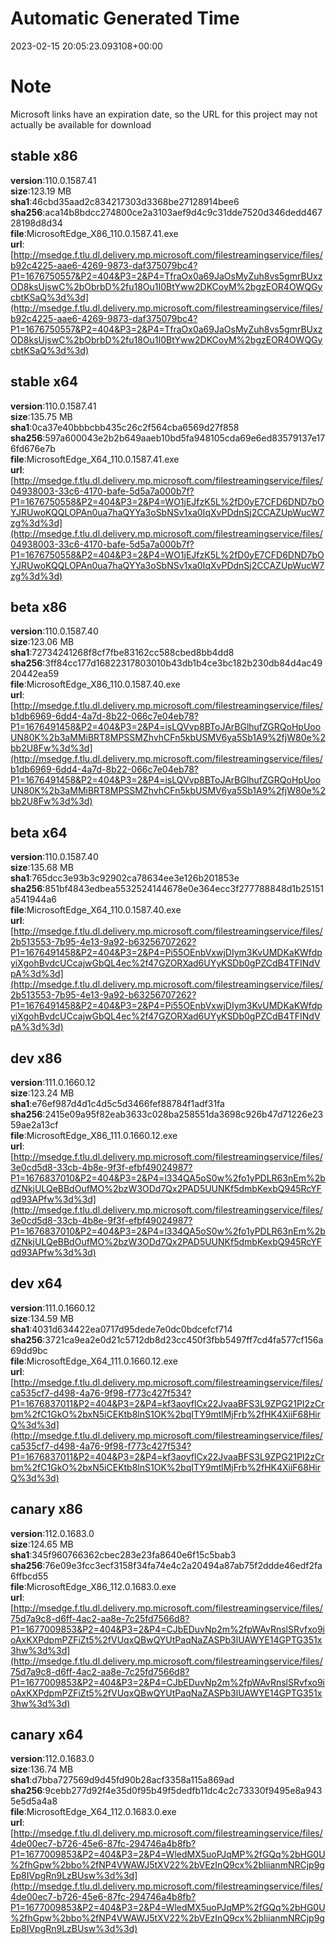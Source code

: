 # Automatic Generated Time
2023-02-15 20:05:23.093108+00:00

# Note
Microsoft links have an expiration date, so the URL for this project may not actually be available for download

## stable x86
**version**:110.0.1587.41  
**size**:123.19 MB  
**sha1**:46cbd35aad2c834217303d3368be27128914bee6  
**sha256**:aca14b8bdcc274800ce2a3103aef9d4c9c31dde7520d346dedd46728198d8d34  
**file**:MicrosoftEdge_X86_110.0.1587.41.exe  
**url**:[http://msedge.f.tlu.dl.delivery.mp.microsoft.com/filestreamingservice/files/b92c4225-aae6-4269-9873-daf375079bc4?P1=1676750557&P2=404&P3=2&P4=TfraOx0a69JaOsMyZuh8vs5gmrBUxzOD8ksUjswC%2bObrbD%2fu18Ou1I0BtYww2DKCoyM%2bgzEOR4OWQGycbtKSaQ%3d%3d](http://msedge.f.tlu.dl.delivery.mp.microsoft.com/filestreamingservice/files/b92c4225-aae6-4269-9873-daf375079bc4?P1=1676750557&P2=404&P3=2&P4=TfraOx0a69JaOsMyZuh8vs5gmrBUxzOD8ksUjswC%2bObrbD%2fu18Ou1I0BtYww2DKCoyM%2bgzEOR4OWQGycbtKSaQ%3d%3d)  

## stable x64
**version**:110.0.1587.41  
**size**:135.75 MB  
**sha1**:0ca37e40bbbcbb435c26c2f564cba6569d27f858  
**sha256**:597a600043e2b2b649aaeb10bd5fa948105cda69e6ed83579137e176fd676e7b  
**file**:MicrosoftEdge_X64_110.0.1587.41.exe  
**url**:[http://msedge.f.tlu.dl.delivery.mp.microsoft.com/filestreamingservice/files/04938003-33c6-4170-bafe-5d5a7a000b7f?P1=1676750558&P2=404&P3=2&P4=WO1jEJfzK5L%2fD0yE7CFD6DND7bOYJRUwoKQQLOPAn0ua7haQYYa3oSbNSv1xa0IqXvPDdnSj2CCAZUpWucW7zg%3d%3d](http://msedge.f.tlu.dl.delivery.mp.microsoft.com/filestreamingservice/files/04938003-33c6-4170-bafe-5d5a7a000b7f?P1=1676750558&P2=404&P3=2&P4=WO1jEJfzK5L%2fD0yE7CFD6DND7bOYJRUwoKQQLOPAn0ua7haQYYa3oSbNSv1xa0IqXvPDdnSj2CCAZUpWucW7zg%3d%3d)  

## beta x86
**version**:110.0.1587.40  
**size**:123.06 MB  
**sha1**:72734241268f8cf7fbe83162cc588cbed8bb4dd8  
**sha256**:3ff84cc177d16822317803010b43db1b4ce3bc182b230db84d4ac4920442ea59  
**file**:MicrosoftEdge_X86_110.0.1587.40.exe  
**url**:[http://msedge.f.tlu.dl.delivery.mp.microsoft.com/filestreamingservice/files/b1db6969-6dd4-4a7d-8b22-066c7e04eb78?P1=1676491458&P2=404&P3=2&P4=isLQVvp8BToJArBGlhufZGRQoHpUooUN80K%2b3aMMiBRT8MPSSMZhvhCFn5kbUSMV6ya5Sb1A9%2fjW80e%2bb2U8Fw%3d%3d](http://msedge.f.tlu.dl.delivery.mp.microsoft.com/filestreamingservice/files/b1db6969-6dd4-4a7d-8b22-066c7e04eb78?P1=1676491458&P2=404&P3=2&P4=isLQVvp8BToJArBGlhufZGRQoHpUooUN80K%2b3aMMiBRT8MPSSMZhvhCFn5kbUSMV6ya5Sb1A9%2fjW80e%2bb2U8Fw%3d%3d)  

## beta x64
**version**:110.0.1587.40  
**size**:135.68 MB  
**sha1**:765dcc3e93b3c92902ca78634ee3e126b201853e  
**sha256**:851bf4843edbea5532524144678e0e364ecc3f277788848d1b25151a541944a6  
**file**:MicrosoftEdge_X64_110.0.1587.40.exe  
**url**:[http://msedge.f.tlu.dl.delivery.mp.microsoft.com/filestreamingservice/files/2b513553-7b95-4e13-9a92-b63256707262?P1=1676491458&P2=404&P3=2&P4=Pi55OEnbVxwjDIym3KvUMDKaKWfdpyiXgohBvdcUCcajwGbQL4ec%2f47GZORXad6UYyKSDb0gPZCdB4TFINdVpA%3d%3d](http://msedge.f.tlu.dl.delivery.mp.microsoft.com/filestreamingservice/files/2b513553-7b95-4e13-9a92-b63256707262?P1=1676491458&P2=404&P3=2&P4=Pi55OEnbVxwjDIym3KvUMDKaKWfdpyiXgohBvdcUCcajwGbQL4ec%2f47GZORXad6UYyKSDb0gPZCdB4TFINdVpA%3d%3d)  

## dev x86
**version**:111.0.1660.12  
**size**:123.24 MB  
**sha1**:e76ef987d4d1c4d5c5d3466fef88784f1adf31fa  
**sha256**:2415e09a95f82eab3633c028ba258551da3698c926b47d71226e2359ae2a13cf  
**file**:MicrosoftEdge_X86_111.0.1660.12.exe  
**url**:[http://msedge.f.tlu.dl.delivery.mp.microsoft.com/filestreamingservice/files/3e0cd5d8-33cb-4b8e-9f3f-efbf49024987?P1=1676837010&P2=404&P3=2&P4=l334QA5oS0w%2fo1yPDLR63nEm%2bdZNkjULQeBBdOufMO%2bzW3ODd7Qx2PAD5UUNKf5dmbKexbQ945RcYFqd93APfw%3d%3d](http://msedge.f.tlu.dl.delivery.mp.microsoft.com/filestreamingservice/files/3e0cd5d8-33cb-4b8e-9f3f-efbf49024987?P1=1676837010&P2=404&P3=2&P4=l334QA5oS0w%2fo1yPDLR63nEm%2bdZNkjULQeBBdOufMO%2bzW3ODd7Qx2PAD5UUNKf5dmbKexbQ945RcYFqd93APfw%3d%3d)  

## dev x64
**version**:111.0.1660.12  
**size**:134.59 MB  
**sha1**:4031d634422ea0717d95dede7e0dc0bdcefcf714  
**sha256**:3721ca9ea2e0d21c5712db8d23cc450f3fbb5497ff7cd4fa577cf156a69dd9bc  
**file**:MicrosoftEdge_X64_111.0.1660.12.exe  
**url**:[http://msedge.f.tlu.dl.delivery.mp.microsoft.com/filestreamingservice/files/ca535cf7-d498-4a76-9f98-f773c427f534?P1=1676837011&P2=404&P3=2&P4=kf3aoyflCx22JvaaBFS3L9ZPG21PI2zCrbm%2fC1GkO%2bxN5iCEKtb8lnS1OK%2bqITY9mtlMjFrb%2fHK4XiiF68HirQ%3d%3d](http://msedge.f.tlu.dl.delivery.mp.microsoft.com/filestreamingservice/files/ca535cf7-d498-4a76-9f98-f773c427f534?P1=1676837011&P2=404&P3=2&P4=kf3aoyflCx22JvaaBFS3L9ZPG21PI2zCrbm%2fC1GkO%2bxN5iCEKtb8lnS1OK%2bqITY9mtlMjFrb%2fHK4XiiF68HirQ%3d%3d)  

## canary x86
**version**:112.0.1683.0  
**size**:124.65 MB  
**sha1**:345f960766362cbec283e23fa8640e6f15c5bab3  
**sha256**:76e09e3fcc3ecf3158f34fa74e4c2a20494a87ab75f2ddde46edf2fa6ffbcd55  
**file**:MicrosoftEdge_X86_112.0.1683.0.exe  
**url**:[http://msedge.f.tlu.dl.delivery.mp.microsoft.com/filestreamingservice/files/75d7a9c8-d6ff-4ac2-aa8e-7c25fd7566d8?P1=1677009853&P2=404&P3=2&P4=CJbEDuvNp2m%2fpWAvRnslSRvfxo9ioAxKXPdpmPZFiZt5%2fVUqxQBwQYUtPaqNaZASPb3lUAWYE14GPTG351x3hw%3d%3d](http://msedge.f.tlu.dl.delivery.mp.microsoft.com/filestreamingservice/files/75d7a9c8-d6ff-4ac2-aa8e-7c25fd7566d8?P1=1677009853&P2=404&P3=2&P4=CJbEDuvNp2m%2fpWAvRnslSRvfxo9ioAxKXPdpmPZFiZt5%2fVUqxQBwQYUtPaqNaZASPb3lUAWYE14GPTG351x3hw%3d%3d)  

## canary x64
**version**:112.0.1683.0  
**size**:136.74 MB  
**sha1**:d7bba727569d9d45fd90b28acf3358a115a869ad  
**sha256**:9cebb277d92f4e35d0f95b49f5dedfb11dc4c2c73330f9495e8a9435e5d5a4a8  
**file**:MicrosoftEdge_X64_112.0.1683.0.exe  
**url**:[http://msedge.f.tlu.dl.delivery.mp.microsoft.com/filestreamingservice/files/4de00ec7-b726-45e6-87fc-294746a4b8fb?P1=1677009853&P2=404&P3=2&P4=WledMX5uoPJqMP%2fGQq%2bHG0U%2fhGpw%2bbo%2fNP4VWAWJ5tXV22%2bVEzInQ9cx%2bIiianmNRCjp9gEp8IVpgRn9LzBUsw%3d%3d](http://msedge.f.tlu.dl.delivery.mp.microsoft.com/filestreamingservice/files/4de00ec7-b726-45e6-87fc-294746a4b8fb?P1=1677009853&P2=404&P3=2&P4=WledMX5uoPJqMP%2fGQq%2bHG0U%2fhGpw%2bbo%2fNP4VWAWJ5tXV22%2bVEzInQ9cx%2bIiianmNRCjp9gEp8IVpgRn9LzBUsw%3d%3d)  


